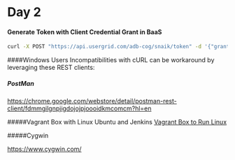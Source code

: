 Day 2
========

#### Generate Token with Client Credential Grant in BaaS
```bash
curl -X POST "https://api.usergrid.com/adb-cog/snaik/token" -d '{"grant_type":"client_credentials", "client_id":"b3U6CgtfCqvCEeSEkeO38C-3ug", "client_secret":"{client_secret}"}'
```

####Windows Users
Incompatibilities with cURL can be workaround by leveraging these REST clients:

##### PostMan
https://chrome.google.com/webstore/detail/postman-rest-client/fdmmgilgnpjigdojojpjoooidkmcomcm?hl=en

#####Vagrant Box with Linux Ubuntu and Jenkins
[Vagrant Box to Run Linux](https://github.com/dzuluagaapigee/apigee-ci-jenkins-git-maven-jmeter.git)

#####Cygwin

https://www.cygwin.com/

